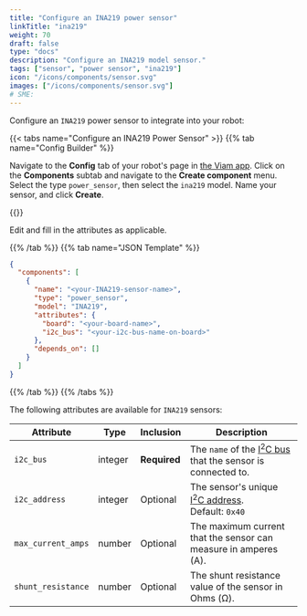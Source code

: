 ```yaml
---
title: "Configure an INA219 power sensor"
linkTitle: "ina219"
weight: 70
draft: false
type: "docs"
description: "Configure an INA219 model sensor."
tags: ["sensor", "power sensor", "ina219"]
icon: "/icons/components/sensor.svg"
images: ["/icons/components/sensor.svg"]
# SME:
---
```


Configure an `INA219` power sensor to integrate into your robot:

{{< tabs name="Configure an INA219 Power Sensor" >}}
{{% tab name="Config Builder" %}}

Navigate to the **Config** tab of your robot's page in [the Viam app](https://app.viam.com).
Click on the **Components** subtab and navigate to the **Create component** menu. Select the type `power_sensor`, then select the `ina219` model. Name your sensor, and click **Create**.

{{<imgproc src="/components/power-sensor/ina219-config-builder.png" resize="900x" declaredimensions=true alt="ina219 power sensor configuration tab">}}

Edit and fill in the attributes as applicable.

{{% /tab %}}
{{% tab name="JSON Template" %}}

```json {class="line-numbers linkable-line-numbers"}
{
  "components": [
    {
      "name": "<your-INA219-sensor-name>",
      "type": "power_sensor",
      "model": "INA219",
      "attributes": {
        "board": "<your-board-name>",
        "i2c_bus": "<your-i2c-bus-name-on-board>"
      },
      "depends_on": []
    }
  ]
}
```

{{% /tab %}}
{{% /tabs %}}

The following attributes are available for `INA219` sensors:

| Attribute | Type | Inclusion | Description |
| --------- | -----| --------- | ----------- |
| `i2c_bus` | integer | **Required** | The `name` of the [I<sup>2</sup>C bus](/components/board/#i2cs) that the sensor is connected to. |
| `i2c_address` | integer | Optional | The sensor's unique [I<sup>2</sup>C address](https://learn.adafruit.com/i2c-addresses/overview). <br>Default: `0x40`
| `max_current_amps` | number | Optional | The maximum current that the sensor can measure in amperes (A).
| `shunt_resistance` | number | Optional | The shunt resistance value of the sensor in Ohms (Ω).
